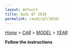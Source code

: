 ```yaml
---
layout: default
title: Audi Q7 2010
permalink: /audi/q7/2010/
---
```

[*Home*](/) > [*CAR*](/car/) > [*MODEL*](/car/model/) > [*YEAR*](/car/model/year/)

**Follow the instructions**